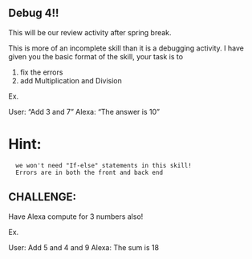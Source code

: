 ## Debug 4!! 

This will be our review activity after spring break. 

This is more of an incomplete skill than it is a debugging activity. I have given you the basic format of the skill, your task is to
1. fix the errors 
2. add Multiplication and Division 

Ex. 

User: “Add 3 and 7”
Alexa: “The answer is 10”


# Hint:
      we won't need "If-else" statements in this skill! 
      Errors are in both the front and back end 

## CHALLENGE:

Have Alexa compute for 3 numbers also!

Ex. 

User: Add 5 and 4 and 9 
Alexa: The sum is 18
